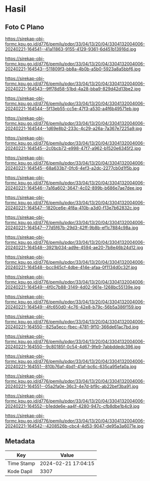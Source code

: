 # Hasil

## Foto C Plano

https://sirekap-obj-formc.kpu.go.id/d776/pemilu/pdpr/33/04/13/20/04/3304132004006-20240221-164541--41a11863-9155-4129-9361-6d451b13916d.jpg

https://sirekap-obj-formc.kpu.go.id/d776/pemilu/pdpr/33/04/13/20/04/3304132004006-20240221-164543--511809f3-bb8a-4b0b-a5b0-5923a8a5bbf6.jpg

https://sirekap-obj-formc.kpu.go.id/d776/pemilu/pdpr/33/04/13/20/04/3304132004006-20240221-164543--9ff78d58-51bd-4a28-bba9-829d42d13be2.jpg

https://sirekap-obj-formc.kpu.go.id/d776/pemilu/pdpr/33/04/13/20/04/3304132004006-20240221-164544--5f13eb55-cc5e-47f3-a530-a4f6b49571eb.jpg

https://sirekap-obj-formc.kpu.go.id/d776/pemilu/pdpr/33/04/13/20/04/3304132004006-20240221-164544--1d69e8b2-233c-4c29-a26a-7a367e7225a9.jpg

https://sirekap-obj-formc.kpu.go.id/d776/pemilu/pdpr/33/04/13/20/04/3304132004006-20240221-164545--2c0bcb72-e998-47f7-a962-b1520e6345f2.jpg

https://sirekap-obj-formc.kpu.go.id/d776/pemilu/pdpr/33/04/13/20/04/3304132004006-20240221-164545--68a633b7-0fc6-4ef3-a2dc-2277cb0d1f5b.jpg

https://sirekap-obj-formc.kpu.go.id/d776/pemilu/pdpr/33/04/13/20/04/3304132004006-20240221-164546--7a16a602-3647-4c02-899b-b686e7ae7dee.jpg

https://sirekap-obj-formc.kpu.go.id/d776/pemilu/pdpr/33/04/13/20/04/3304132004006-20240221-164547--1820ce6e-4f8a-410b-a3d0-f13e7b62832c.jpg

https://sirekap-obj-formc.kpu.go.id/d776/pemilu/pdpr/33/04/13/20/04/3304132004006-20240221-164547--77d5f67b-29d3-42ff-9b8b-ef1c7884c98a.jpg

https://sirekap-obj-formc.kpu.go.id/d776/pemilu/pdpr/33/04/13/20/04/3304132004006-20240221-164548--3921b034-ad9e-4594-ae20-7b8e46b24d12.jpg

https://sirekap-obj-formc.kpu.go.id/d776/pemilu/pdpr/33/04/13/20/04/3304132004006-20240221-164548--bcc945cf-4dbe-414e-afaa-0f1134d0c32f.jpg

https://sirekap-obj-formc.kpu.go.id/d776/pemilu/pdpr/33/04/13/20/04/3304132004006-20240221-164549--4f0c7b88-3149-4d02-961e-1268bc55139e.jpg

https://sirekap-obj-formc.kpu.go.id/d776/pemilu/pdpr/33/04/13/20/04/3304132004006-20240221-164549--4fc650d0-4c76-42e8-b79c-56b5a386f159.jpg

https://sirekap-obj-formc.kpu.go.id/d776/pemilu/pdpr/33/04/13/20/04/3304132004006-20240221-164550--825a5ecc-fbec-4781-9f10-366de61ac7bd.jpg

https://sirekap-obj-formc.kpu.go.id/d776/pemilu/pdpr/33/04/13/20/04/3304132004006-20240221-164550--9c80185f-0c54-4d67-9fe9-7abbddedc396.jpg

https://sirekap-obj-formc.kpu.go.id/d776/pemilu/pdpr/33/04/13/20/04/3304132004006-20240221-164551--810b76af-4bd1-41af-bc6c-635ca95efa0a.jpg

https://sirekap-obj-formc.kpu.go.id/d776/pemilu/pdpr/33/04/13/20/04/3304132004006-20240221-164551--05a2fa0e-36c3-4e7d-bf9c-ab22bef3ba91.jpg

https://sirekap-obj-formc.kpu.go.id/d776/pemilu/pdpr/33/04/13/20/04/3304132004006-20240221-164552--b1edde6e-aa4f-4280-947c-cfb8dbe1b4c9.jpg

https://sirekap-obj-formc.kpu.go.id/d776/pemilu/pdpr/33/04/13/20/04/3304132004006-20240221-164542--4208526b-cbc4-4d53-9047-de95a3a6071e.jpg


## Metadata

| Key        | Value               |
| ---------- | ------------------- |
| Time Stamp | 2024-02-21 17:04:15 |
| Kode Dapil | 3307                |



